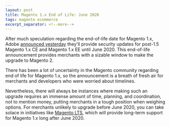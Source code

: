 ```yaml
---
layout: post
title: Magento 1.x End of Life: June 2020
tags: magento ecommerce
excerpt_separator: <!--more-->
---
```


After much speculation regarding the end-of-life date for Magento 1.x, Adobe [announced yesterday](https://magento.com/blog/magento-news/supporting-magento-1-through-june-2020)
they'll provide security updates for post-1.5 Magento 1.x CE and Magento 1.x EE until
June 2020. This end-of-life announcement provides merchants with a sizable window to
make the upgrade to Magento 2.

<!--more-->

There has been a lot of uncertainty in the Magento community regarding end of life for
Magento 1.x, so the announcement is a breath of fresh air for merchants and developers
who were worried about timelines.

Nevertheless, there will always be instances where making such an upgrade requires an immense
amount of time, planning, and coordination, not to mention money, putting merchants in a tough
position when weighing options. For merchants unlikely to upgrade before June 2020, you can
take solace in initiatives like [Magento LTS](https://github.com/OpenMage/magento-lts), which
will provide long-term support for Magento 1.x long after June 2020.
